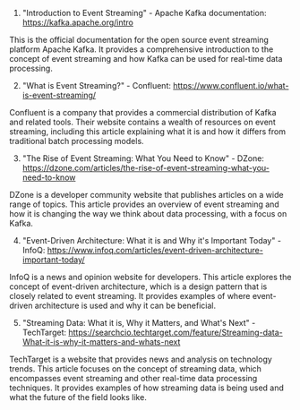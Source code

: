 

1. "Introduction to Event Streaming" - Apache Kafka documentation: https://kafka.apache.org/intro

This is the official documentation for the open source event streaming platform Apache Kafka. It provides a comprehensive introduction to the concept of event streaming and how Kafka can be used for real-time data processing.

2. "What is Event Streaming?" - Confluent: https://www.confluent.io/what-is-event-streaming/

Confluent is a company that provides a commercial distribution of Kafka and related tools. Their website contains a wealth of resources on event streaming, including this article explaining what it is and how it differs from traditional batch processing models.

3. "The Rise of Event Streaming: What You Need to Know" - DZone: https://dzone.com/articles/the-rise-of-event-streaming-what-you-need-to-know

DZone is a developer community website that publishes articles on a wide range of topics. This article provides an overview of event streaming and how it is changing the way we think about data processing, with a focus on Kafka.

4. "Event-Driven Architecture: What it is and Why it's Important Today" - InfoQ: https://www.infoq.com/articles/event-driven-architecture-important-today/

InfoQ is a news and opinion website for developers. This article explores the concept of event-driven architecture, which is a design pattern that is closely related to event streaming. It provides examples of where event-driven architecture is used and why it can be beneficial.

5. "Streaming Data: What it is, Why it Matters, and What's Next" - TechTarget: https://searchcio.techtarget.com/feature/Streaming-data-What-it-is-why-it-matters-and-whats-next

TechTarget is a website that provides news and analysis on technology trends. This article focuses on the concept of streaming data, which encompasses event streaming and other real-time data processing techniques. It provides examples of how streaming data is being used and what the future of the field looks like.